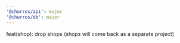 ```yaml
---
'@churros/api': major
'@churros/db': major
---
```


feat(shop): drop shops (shops will come back as a separate project)
